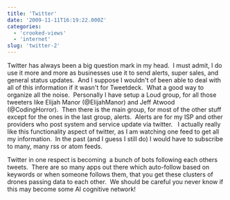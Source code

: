 ```yaml
---
title: 'Twitter'
date: '2009-11-11T16:19:22.000Z'
categories:
  - 'crooked-views'
  - 'internet'
slug: 'twitter-2'
---
```


Twitter has always been a big question mark in my head.  I must admit, I do use it more and more as businesses use it to send alerts, super sales, and general status updates.  And I suppose I wouldn't of been able to deal with all of this information if it wasn't for Tweetdeck.  What a good way to organize all the noise.  Personally I have setup a Loud group, for all those tweeters like Elijah Manor (@ElijahManor) and Jeff Atwood (@CodingHorror).  Then there is the main group, for most of the other stuff except for the ones in the last group, alerts.  Alerts are for my ISP and other providers who post system and service update via twitter.   I actually really like this functionality aspect of twitter, as I am watching one feed to get all my information.  In the past (and I guess I still do) I would have to subscribe to many, many rss or atom feeds.

Twitter in one respect is becoming  a bunch of bots following each others tweets.  There are so many apps out there which auto-follow based on keywords or when someone follows them, that you get these clusters of drones passing data to each other.  We should be careful you never know if this may become some AI cognitive network!

